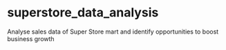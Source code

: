 # superstore_data_analysis

Analyse sales data of Super Store mart and identify opportunities to boost business growth